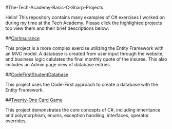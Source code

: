 #The-Tech-Academy-Basic-C-Sharp-Projects

Hello! This repository contains many examples of C# exercises I worked on during my time at the Tech Academy. Please click the highlighted projects top view them and their brief descriptions below:


##[CarInsurance](https://github.com/zed71/CarInsurance)

This project is a more complex exercise utilizing the Entity Framework with an MVC model. A database is created from user input through the website, and business logic calulates the final monthly quote of the insuree. This also includes an Admin page view of database entries.

##[CodeFirstStudentDatabase](https://github.com/zed71/Student-EF)

This project uses the Code-First approach to create a database with the Entity Framework.

##[Twenty-One Card Game](https://github.com/zed71/The-Tech-Academy-Basic-C-Sharp-Projects/tree/main/TwentyOne)

This project demonstrates the core concepts of C#, including inheritance and polymorphism, enums, exception handling, interfaces, operator overrides,


